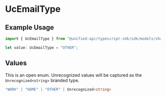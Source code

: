 # UcEmailType

## Example Usage

```typescript
import { UcEmailType } from "@unified-api/typescript-sdk/sdk/models/shared";

let value: UcEmailType = "OTHER";
```

## Values

This is an open enum. Unrecognized values will be captured as the `Unrecognized<string>` branded type.

```typescript
"WORK" | "HOME" | "OTHER" | Unrecognized<string>
```